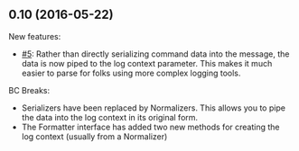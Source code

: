 ## 0.10 (2016-05-22)

New features:
- [#5](https://github.com/thephpleague/tactician-logger/pull/5): Rather than directly serializing command data into the message, the data is now piped to the log context parameter. This makes it much easier to parse for folks using more complex logging tools.

BC Breaks:
- Serializers have been replaced by Normalizers. This allows you to pipe the data into the log context in its original form.
- The Formatter interface has added two new methods for creating the log context (usually from a Normalizer)

